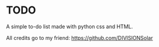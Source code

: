 # TODO
A simple to-do list made with python css and HTML.

All credits go to my friend: https://github.com/DIVISIONSolar
